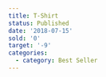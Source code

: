 ```yaml
---
title: T-Shirt
status: Published
date: '2018-07-15'
sold: '0'
target: '-9'
categories:
  - category: Best Seller
---
```


